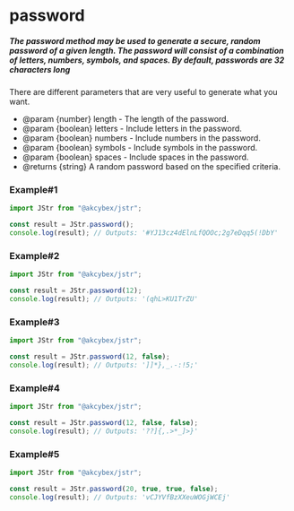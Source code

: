 # password

##### The password method may be used to generate a secure, random password of a given length. The password will consist of a combination of letters, numbers, symbols, and spaces. By default, passwords are 32 characters long
###


There are different parameters that are very useful to generate what you want.
* @param {number} length - The length of the password.
* @param {boolean} letters - Include letters in the password.
* @param {boolean} numbers - Include numbers in the password.
* @param {boolean} symbols - Include symbols in the password.
* @param {boolean} spaces - Include spaces in the password.
* @returns {string} A random password based on the specified criteria.

### Example#1

```javascript
import JStr from "@akcybex/jstr";

const result = JStr.password();
console.log(result); // Outputs: '#YJ13cz4dElnLfQOOc;2g7eDqq5(!DbY'
```

### Example#2

```javascript
import JStr from "@akcybex/jstr";

const result = JStr.password(12);
console.log(result); // Outputs: '(qhL>KU1TrZU'
```

### Example#3

```javascript
import JStr from "@akcybex/jstr";

const result = JStr.password(12, false);
console.log(result); // Outputs: ']]*},_.-:!5;'
```

### Example#4

```javascript
import JStr from "@akcybex/jstr";

const result = JStr.password(12, false, false);
console.log(result); // Outputs: '??]{,.>*_]>}'
```
### Example#5

```javascript
import JStr from "@akcybex/jstr";

const result = JStr.password(20, true, true, false);
console.log(result); // Outputs: 'vCJYVfBzXXeuWOGjWCEj'